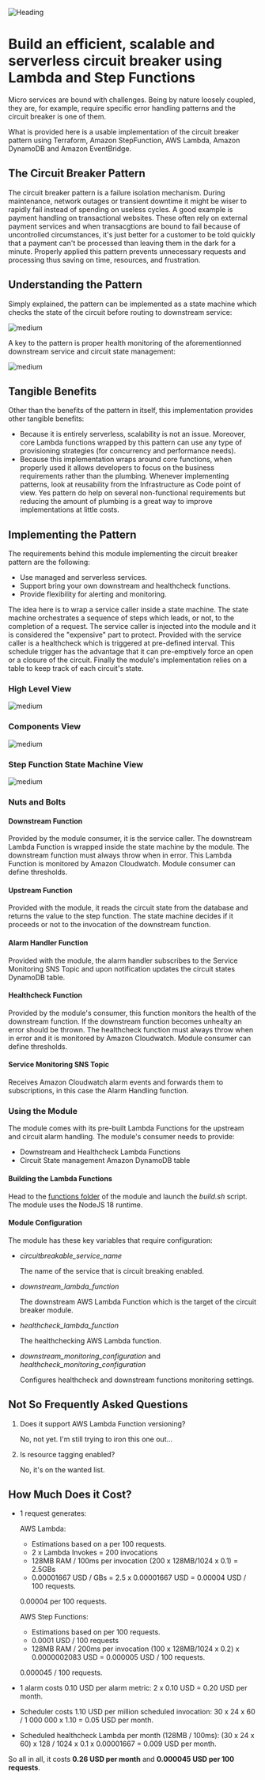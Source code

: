 ![Heading](https://assets.rainmaking.cloud/images/kid_wires_bowtie_2_out_small.png)

# Build an efficient, scalable and serverless circuit breaker using Lambda and Step Functions

Micro services are bound with challenges. Being by nature loosely coupled,  they are, for example, require specific error handling patterns and the circuit breaker is one of them. 

What is provided here is a usable implementation of the circuit breaker pattern using Terraform, Amazon StepFunction, AWS Lambda, Amazon DynamoDB and Amazon EventBridge.

## The Circuit Breaker Pattern

The circuit breaker pattern is a failure isolation mechanism. During maintenance, network outages or transient downtime it might be wiser to rapidly fail instead of spending on useless cycles. A good example is payment handling on transactional websites. These often rely on external payment services and when transacgtions are bound to fail because of uncontrolled circumstances, it's just better for a customer to be told quickly that a payment can't be processed than leaving them in the dark for a minute. Properly applied this pattern prevents unnecessary requests and processing thus saving on time, resources, and frustration.

## Understanding the Pattern

Simply explained, the pattern can be implemented as a state machine which checks the state of the circuit before routing to downstream service:

![medium](https://assets.rainmaking.cloud/images/circuit-breaker-hl-diagram-1-1.png "request processing state machine flow diagram")

A key to the pattern is proper health monitoring of the aforementionned downstream service and circuit state management:

![medium](https://assets.rainmaking.cloud/images/circuit-breaker-hl-diagram-2-3.png "healthcheck flow diagram")

## Tangible Benefits

Other than the benefits of the pattern in itself, this implementation provides other tangible benefits:

- Because it is entirely serverless, scalability is not an issue. Moreover, core Lambda functions wrapped by this pattern can use any type of provisioning strategies (for concurrency and performance needs).
- Because this implementation wraps around core functions, when properly used it allows developers to focus on the business requirements rather than the plumbing. Whenever implementing patterns, look at reusability from the Infrastructure as Code point of view. Yes pattern do help on several non-functional requirements but reducing the amount of plumbing is a great way to improve implementations at little costs.

## Implementing the Pattern

The requirements behind this module implementing the circuit breaker pattern are the following:

- Use managed and serverless services.
- Support bring your own downstream and healthcheck functions.
- Provide flexibility for alerting and monitoring.

The idea here is to wrap a service caller inside a state machine. The state machine orchestrates a sequence of steps which leads, or not, to the completion of a request. The service caller is injected into the module and it is considered the "expensive" part to protect. Provided with the service caller is a healthcheck which is triggered at pre-defined interval. This schedule trigger has the advantage that it can pre-emptively force an open or a closure of the circuit. Finally the module's implementation relies on a table to keep track of each circuit's state.

### High Level View

![medium](https://assets.rainmaking.cloud/images/circuit-breaker-functional-diagram-1-2.png "high level components diagram")

### Components View

![medium](https://assets.rainmaking.cloud/images/circuit-breaker-components-diagram-1-3.png "AWS components diagram")

### Step Function State Machine View

![medium](https://assets.rainmaking.cloud/images/circuit-breaker-statemachine-diagram-1-1.png "State machine diagram")

### Nuts and Bolts

#### Downstream Function

Provided by the module consumer, it is the service caller. The downstream Lambda Function is wrapped inside the state machine by the module. The downstream function must always throw when in error. This Lambda Function is monitored by Amazon Cloudwatch. Module consumer can define thresholds.

#### Upstream Function

Provided with the module, it reads the circuit state from the database and returns the value to the step function. The state machine decides if it proceeds or not to the invocation of the downstream function.

#### Alarm Handler Function

Provided with the module, the alarm handler subscribes to the Service Monitoring SNS Topic and upon notification updates the circuit states DynamoDB table.

#### Healthcheck Function

Provided by the module's consumer, this function monitors the health of the downstream function. If the downstream function becomes unhealty an error should be thrown. The healthcheck function must always throw when in error and it is monitored by Amazon Cloudwatch. Module consumer can define thresholds.

#### Service Monitoring SNS Topic

Receives Amazon Cloudwatch alarm events and forwards them to subscriptions, in this case the Alarm Handling function.

### Using the Module

The module comes with its pre-built Lambda Functions for the upstream and circuit alarm handling. The module's consumer needs to provide:

- Downstream and Healthcheck Lambda Functions
- Circuit State management Amazon DynamoDB table

#### Building the Lambda Functions

Head to the [functions folder](functions) of the module and launch the *build.sh* script. The module uses the NodeJS 18 runtime.

#### Module Configuration

The module has these key variables that require configuration:

- *circuitbreakable_service_name*

    The name of the service that is circuit breaking enabled.

- *downstream_lambda_function*

    The downstream AWS Lambda Function which is the target of the circuit breaker module.

- *healthcheck_lambda_function*

    The healthchecking AWS Lambda function.

- *downstream_monitoring_configuration* and *healthcheck_monitoring_configuration*

    Configures healthcheck and downstream functions monitoring settings.

## Not So Frequently Asked Questions

1. Does it support AWS Lambda Function versioning?

    No, not yet. I'm still trying to iron this one out...

1. Is resource tagging enabled?

    No, it's on the wanted list.

## How Much Does it Cost?

- 1 request generates:

    AWS Lambda: 

    - Estimations based on a per 100 requests.
    - 2 x Lambda Invokes = 200 invocations
    - 128MB RAM / 100ms per invocation (200 x 128MB/1024 x 0.1) = 2.5GBs
    - 0.00001667 USD / GBs = 2.5 x 0.00001667 USD = 0.00004 USD / 100 requests.

    0.00004 per 100 requests.

    AWS Step Functions:

    - Estimations based on per 100 requests.
    - 0.0001 USD / 100 requests
    - 128MB RAM / 200ms per invocation (100 x 128MB/1024 x 0.2) x 0.0000002083 USD = 0.000005 USD / 100 requests.

    0.000045 / 100 requests.

- 1 alarm costs 0.10 USD per alarm metric: 2 x 0.10 USD = 0.20 USD per month.

- Scheduler costs 1.10 USD per million scheduled invocation: 30 x 24 x 60 / 1 000 000 x 1.10 = 0.05 USD per month.

- Scheduled healthcheck Lambda per month (128MB / 100ms): (30 x 24 x 60) x 128 / 1024 x 0.1 x 0.00001667 = 0.009 USD per month.

So all in all, it costs **0.26 USD per month** and **0.000045 USD per 100 requests**.